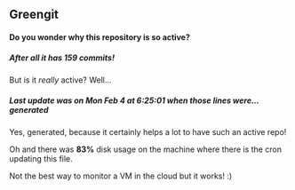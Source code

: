 ## Greengit

#### Do you wonder why this repository is so active?

##### After all it has 159 commits!

But is it *really* active? Well...

##### Last update was on Mon Feb 4 at 6:25:01 when those lines were... generated

Yes, generated, because it certainly helps a lot to have such an active repo!

Oh and there was **83%** disk usage on the machine
where there is the cron updating this file.

Not the best way to monitor a VM in the cloud but it works! :)
